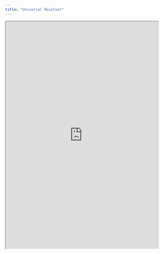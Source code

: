 ```yaml
---
title: "Universal Resolver"
---
```



<iframe height="750" width="100%" src="https://ewelton.github.io/ktest/wiki.html#Universal%20Resolver"></iframe>
